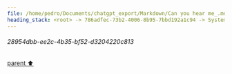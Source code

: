 ```yaml
---
file: /home/pedro/Documents/chatgpt_export/Markdown/Can you hear me_.md
heading_stack: <root> -> 786adfec-73b2-4006-8b95-7bbd192a1c94 -> System -> 2475ebf7-5b3d-41d4-b580-09934b5a9cda -> System -> b48edbbd-4a82-4a60-b20b-3ec7f62f16d1 -> User -> 28954dbb-ee2c-4b35-bf52-d3204220c813
---
```

###### 28954dbb-ee2c-4b35-bf52-d3204220c813
[parent ⬆️](#b48edbbd-4a82-4a60-b20b-3ec7f62f16d1)
